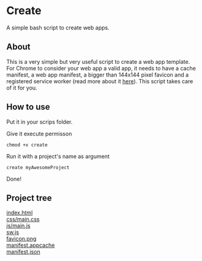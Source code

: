 # Create

A simple bash script to create web apps.

## About

This is a very simple but very useful script to create a web app template. For Chrome to consider your web app a valid app, it needs to have a cache manifest, a web app manifest, a bigger than 144x144 pixel favicon and a registered service worker (read more about it [here](https://developers.google.com/web/tools/lighthouse/audits/install-prompt)). This script takes care of it for you.

## How to use

Put it in your scrips folder.

Give it execute permisson
```
chmod +x create
```

Run it with a project's name as argument
```
create myAwesomeProject
```

Done!

## Project tree

[index.html](myAwesomeProject/index.html)  
[css/main.css](myAwesomeProject/css/main.css)  
[js/main.js](myAwesomeProject/js/main.js)  
[sw.js](myAwesomeProject/sw.js)  
[favicon.png](myAwesomeProject/favicon.png)  
[manifest.appcache](myAwesomeProject/manifest.appcache)  
[manifest.json](myAwesomeProject/manifest.json)  
